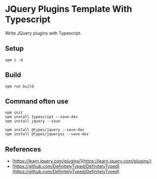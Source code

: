 # JQuery Plugins Template With Typescript

Write JQuery plugins with Typescript. 

## Setup
```
npm i -d
```

## Build
```
npm run build
```

## Command often use
```
npm init
npm install typescript --save-dev
npm install jquery --save

npm install @types/jquery --save-dev
npm install @types/jqueryui --save-dev
```

## References
- [https://learn.jquery.com/plugins/](https://learn.jquery.com/plugins/)
- [https://github.com/DefinitelyTyped/DefinitelyTyped](https://github.com/DefinitelyTyped/DefinitelyTyped)